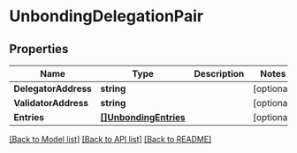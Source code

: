 # UnbondingDelegationPair

## Properties

Name | Type | Description | Notes
------------ | ------------- | ------------- | -------------
**DelegatorAddress** | **string** |  | [optional] 
**ValidatorAddress** | **string** |  | [optional] 
**Entries** | [**[]UnbondingEntries**](UnbondingEntries.md) |  | [optional] 

[[Back to Model list]](../README.md#documentation-for-models) [[Back to API list]](../README.md#documentation-for-api-endpoints) [[Back to README]](../README.md)


